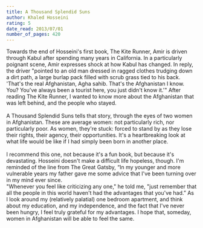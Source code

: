 ```yaml
---
title: A Thousand Splendid Suns
author: Khaled Hosseini
rating: 5
date_read: 2013/07/01
number_of_pages: 420
---
```


Towards the end of Hosseini's first book, The Kite Runner, <spoiler>Amir is driven through Kabul after spending many years in California. In a particularly poignant scene, Amir expresses shock at how Kabul has changed. In reply, the driver "pointed to an old man dressed in ragged clothes trudging down a dirt path, a large burlap pack filled with scrub grass tied to his back. 'That's the real Afghanistan, Agha sahib. That's the Afghanistan I know. You? You've always been a tourist here, you just didn't know it.'"</spoiler> After reading The Kite Runner, I wanted to know more about the Afghanistan that was left behind, and the people who stayed.<br/><br/>A Thousand Splendid Suns tells that story, through the eyes of two women in Afghanistan. These are average women: not particularly rich, nor particularly poor. As women, they're stuck: forced to stand by as they lose their rights, their agency, their opportunities. It's a heartbreaking look at what life would be like if I had simply been born in another place.<br/><br/>I recommend this one, not because it's a fun book, but because it's devastating. Hosseini doesn't make a difficult life hopeless, though. I'm reminded of the line from The Great Gatsby, “In my younger and more vulnerable years my father gave me some advice that I've been turning over in my mind ever since.<br/>"Whenever you feel like criticizing any one," he told me, "just remember that all the people in this world haven't had the advantages that you've had.” As I look around my (relatively palatial) one bedroom apartment, and think about my education, and my independence, and the fact that I've never been hungry, I feel truly grateful for my advantages. I hope that, someday, women in Afghanistan will be able to feel the same.